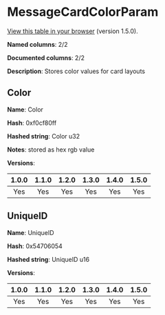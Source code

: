 # MessageCardColorParam
[View this table in your browser](MessageCardColorParam-value.md) (version 1.5.0).

**Named columns**: 2/2

**Documented columns**: 2/2

**Description**: Stores color values for card layouts
## Color

**Name**: Color

**Hash**: 0xf0cf80ff

**Hashed string**: Color u32

**Notes**: stored as hex rgb value

**Versions**: 

 | 1.0.0 | 1.1.0 | 1.2.0 | 1.3.0 | 1.4.0 | 1.5.0 |
|:--:|:--:|:--:|:--:|:--:|:--:|
| Yes | Yes | Yes | Yes | Yes | Yes| 


## UniqueID

**Name**: UniqueID

**Hash**: 0x54706054

**Hashed string**: UniqueID u16

**Versions**: 

 | 1.0.0 | 1.1.0 | 1.2.0 | 1.3.0 | 1.4.0 | 1.5.0 |
|:--:|:--:|:--:|:--:|:--:|:--:|
| Yes | Yes | Yes | Yes | Yes | Yes| 


